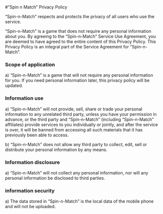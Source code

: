 
#“Spin n Match” Privacy Policy

“Spin-n-Match” respects and protects the privacy of all users who use the service.

“Spin-n-Match” is a game that does not require any personal information about you. By agreeing to the “Spin-n-Match” Service Use Agreement, you are deemed to have agreed to the entire content of this Privacy Policy.
This Privacy Policy is an integral part of the Service Agreement for “Spin-n-Match”.

### Scope of application
a) “Spin-n-Match” is a game that will not require any personal information for you. If you need personal information later, this privacy policy will be updated.

### Information use
a) “Spin-n-Match” will not provide, sell, share or trade your personal information to any unrelated third party, unless you have your permission in advance, or the third party and “Spin-n-Match” (including “Spin-n-Match” affiliates) provide services to you individually or jointly, and after the service is over, it will be banned from accessing all such materials that it has previously been able to access.

b) “Spin-n-Match” does not allow any third party to collect, edit, sell or distribute your personal information by any means.

### Information disclosure
a) “Spin-n-Match” will not collect any personal information, nor will any personal information be disclosed to third parties.

### information security
a) The data stored in “Spin-n-Match” is the local data of the mobile phone and will not be uploaded.

